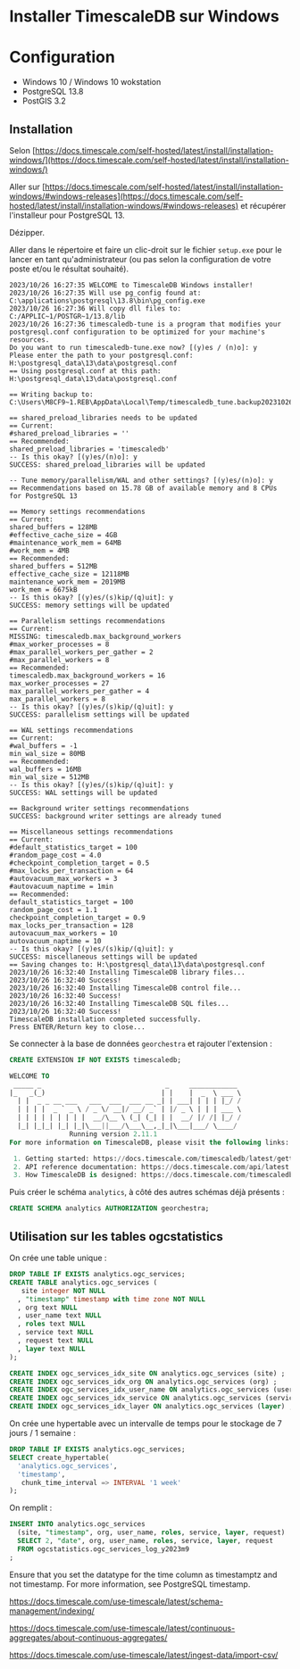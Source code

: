 
# Installer TimescaleDB sur Windows

# Configuration

- Windows 10 / Windows 10 wokstation
- PostgreSQL 13.8
- PostGIS 3.2


## Installation

Selon [https://docs.timescale.com/self-hosted/latest/install/installation-windows/](https://docs.timescale.com/self-hosted/latest/install/installation-windows/)


Aller sur [https://docs.timescale.com/self-hosted/latest/install/installation-windows/#windows-releases](https://docs.timescale.com/self-hosted/latest/install/installation-windows/#windows-releases) et récupérer l'installeur pour PostgreSQL 13.

Dézipper.

Aller dans le répertoire et faire un clic-droit sur le fichier `setup.exe` pour le lancer en tant qu'administrateur (ou pas selon la configuration de votre poste et/ou le résultat souhaité).

```
2023/10/26 16:27:35 WELCOME to TimescaleDB Windows installer!
2023/10/26 16:27:35 Will use pg_config found at:  C:\applications\postgresql\13.8\bin\pg_config.exe
2023/10/26 16:27:36 Will copy dll files to:  C:/APPLIC~1/POSTGR~1/13.8/lib
2023/10/26 16:27:36 timescaledb-tune is a program that modifies your postgresql.conf configuration to be optimized for your machine's resources.
Do you want to run timescaledb-tune.exe now? [(y)es / (n)o]: y
Please enter the path to your postgresql.conf:
H:\postgresql_data\13\data\postgresql.conf
== Using postgresql.conf at this path:
H:\postgresql_data\13\data\postgresql.conf

== Writing backup to:
C:\Users\M8CF9~1.REB\AppData\Local\Temp/timescaledb_tune.backup202310261629

== shared_preload_libraries needs to be updated
== Current:
#shared_preload_libraries = ''
== Recommended:
shared_preload_libraries = 'timescaledb'
-- Is this okay? [(y)es/(n)o]: y
SUCCESS: shared_preload_libraries will be updated

-- Tune memory/parallelism/WAL and other settings? [(y)es/(n)o]: y
== Recommendations based on 15.78 GB of available memory and 8 CPUs for PostgreSQL 13

== Memory settings recommendations
== Current:
shared_buffers = 128MB
#effective_cache_size = 4GB
#maintenance_work_mem = 64MB
#work_mem = 4MB
== Recommended:
shared_buffers = 512MB
effective_cache_size = 12118MB
maintenance_work_mem = 2019MB
work_mem = 6675kB
-- Is this okay? [(y)es/(s)kip/(q)uit]: y
SUCCESS: memory settings will be updated

== Parallelism settings recommendations
== Current:
MISSING: timescaledb.max_background_workers
#max_worker_processes = 8
#max_parallel_workers_per_gather = 2
#max_parallel_workers = 8
== Recommended:
timescaledb.max_background_workers = 16
max_worker_processes = 27
max_parallel_workers_per_gather = 4
max_parallel_workers = 8
-- Is this okay? [(y)es/(s)kip/(q)uit]: y
SUCCESS: parallelism settings will be updated

== WAL settings recommendations
== Current:
#wal_buffers = -1
min_wal_size = 80MB
== Recommended:
wal_buffers = 16MB
min_wal_size = 512MB
-- Is this okay? [(y)es/(s)kip/(q)uit]: y
SUCCESS: WAL settings will be updated

== Background writer settings recommendations
SUCCESS: background writer settings are already tuned

== Miscellaneous settings recommendations
== Current:
#default_statistics_target = 100
#random_page_cost = 4.0
#checkpoint_completion_target = 0.5
#max_locks_per_transaction = 64
#autovacuum_max_workers = 3
#autovacuum_naptime = 1min
== Recommended:
default_statistics_target = 100
random_page_cost = 1.1
checkpoint_completion_target = 0.9
max_locks_per_transaction = 128
autovacuum_max_workers = 10
autovacuum_naptime = 10
-- Is this okay? [(y)es/(s)kip/(q)uit]: y
SUCCESS: miscellaneous settings will be updated
== Saving changes to: H:\postgresql_data\13\data\postgresql.conf
2023/10/26 16:32:40 Installing TimescaleDB library files...
2023/10/26 16:32:40 Success!
2023/10/26 16:32:40 Installing TimescaleDB control file...
2023/10/26 16:32:40 Success!
2023/10/26 16:32:40 Installing TimescaleDB SQL files...
2023/10/26 16:32:40 Success!
TimescaleDB installation completed successfully.
Press ENTER/Return key to close...
```


Se connecter à la base de données `georchestra` et rajouter l'extension : 

```sql
CREATE EXTENSION IF NOT EXISTS timescaledb;

WELCOME TO
 _____ _                               _     ____________  
|_   _(_)                             | |    |  _  \ ___ \ 
  | |  _ _ __ ___   ___  ___  ___ __ _| | ___| | | | |_/ / 
  | | | |  _ ` _ \ / _ \/ __|/ __/ _` | |/ _ \ | | | ___ \ 
  | | | | | | | | |  __/\__ \ (_| (_| | |  __/ |/ /| |_/ /
  |_| |_|_| |_| |_|\___||___/\___\__,_|_|\___|___/ \____/
               Running version 2.11.1
For more information on TimescaleDB, please visit the following links:

 1. Getting started: https://docs.timescale.com/timescaledb/latest/getting-started
 2. API reference documentation: https://docs.timescale.com/api/latest
 3. How TimescaleDB is designed: https://docs.timescale.com/timescaledb/latest/overview/core-concepts
```

Puis créer le schéma `analytics`, à côté des autres schémas déjà présents :

```sql
CREATE SCHEMA analytics AUTHORIZATION georchestra;
```


## Utilisation sur les tables ogcstatistics

On crée une table unique :

```sql
DROP TABLE IF EXISTS analytics.ogc_services;
CREATE TABLE analytics.ogc_services (
   site integer NOT NULL
  , "timestamp" timestamp with time zone NOT NULL
  , org text NULL
  , user_name text NULL
  , roles text NULL
  , service text NULL
  , request text NULL
  , layer text NULL
);

CREATE INDEX ogc_services_idx_site ON analytics.ogc_services (site) ;
CREATE INDEX ogc_services_idx_org ON analytics.ogc_services (org) ;
CREATE INDEX ogc_services_idx_user_name ON analytics.ogc_services (user_name) ;
CREATE INDEX ogc_services_idx_service ON analytics.ogc_services (service) ;
CREATE INDEX ogc_services_idx_layer ON analytics.ogc_services (layer) ;
```

On crée une hypertable avec un intervalle de temps pour le stockage de 7 jours / 1 semaine :

```sql
DROP TABLE IF EXISTS analytics.ogc_services;
SELECT create_hypertable(
  'analytics.ogc_services',
  'timestamp',
   chunk_time_interval => INTERVAL '1 week'
);
```

On remplit :

```sql
INSERT INTO analytics.ogc_services
  (site, "timestamp", org, user_name, roles, service, layer, request) 
  SELECT 2, "date", org, user_name, roles, service, layer, request
  FROM ogcstatistics.ogc_services_log_y2023m9 
;
```


Ensure that you set the datatype for the time column as timestamptz and not timestamp. For more information, see PostgreSQL timestamp.

https://docs.timescale.com/use-timescale/latest/schema-management/indexing/

https://docs.timescale.com/use-timescale/latest/continuous-aggregates/about-continuous-aggregates/

https://docs.timescale.com/use-timescale/latest/ingest-data/import-csv/